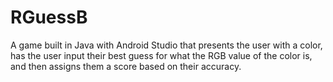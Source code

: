 # RGuessB
A game built in Java with Android Studio that presents the user with a color, has the user input their best guess for what the RGB value of the color is, and then assigns them a score based on their accuracy.
